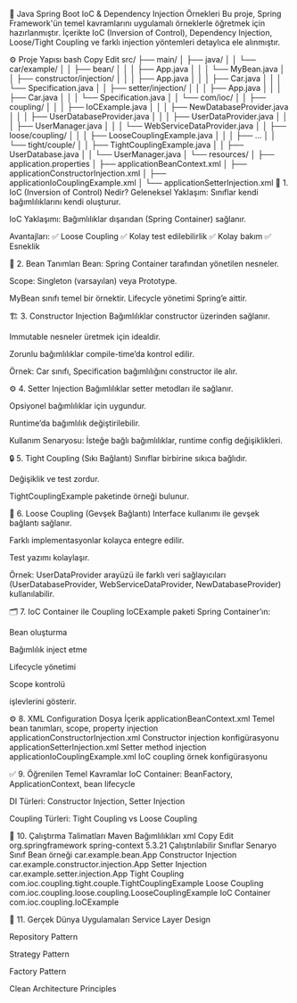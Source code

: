 📌 Java Spring Boot IoC & Dependency Injection Örnekleri
Bu proje, Spring Framework'ün temel kavramlarını uygulamalı örneklerle öğretmek için hazırlanmıştır.
İçerikte IoC (Inversion of Control), Dependency Injection, Loose/Tight Coupling ve farklı injection yöntemleri detaylıca ele alınmıştır.

⚙️ Proje Yapısı
bash
Copy
Edit
src/
├── main/
│   ├── java/
│   │   └── car/example/
│   │       ├── bean/
│   │       │   ├── App.java
│   │       │   └── MyBean.java
│   │       ├── constructor/injection/
│   │       │   ├── App.java
│   │       │   ├── Car.java
│   │       │   └── Specification.java
│   │       ├── setter/injection/
│   │       │   ├── App.java
│   │       │   ├── Car.java
│   │       │   └── Specification.java
│   │       └── com/ioc/
│   │           ├── coupling/
│   │           │   ├── IoCExample.java
│   │           │   ├── NewDatabaseProvider.java
│   │           │   ├── UserDatabaseProvider.java
│   │           │   ├── UserDataProvider.java
│   │           │   ├── UserManager.java
│   │           │   └── WebServiceDataProvider.java
│   │           ├── loose/coupling/
│   │           │   ├── LooseCouplingExample.java
│   │           │   ├── ...
│   │           └── tight/couple/
│   │               ├── TightCouplingExample.java
│   │               ├── UserDatabase.java
│   │               └── UserManager.java
│   └── resources/
│       ├── application.properties
│       ├── applicationBeanContext.xml
│       ├── applicationConstructorInjection.xml
│       ├── applicationIoCouplingExample.xml
│       └── applicationSetterInjection.xml
🔑 1. IoC (Inversion of Control) Nedir?
Geleneksel Yaklaşım: Sınıflar kendi bağımlılıklarını kendi oluşturur.

IoC Yaklaşımı: Bağımlılıklar dışarıdan (Spring Container) sağlanır.

Avantajları:
✅ Loose Coupling
✅ Kolay test edilebilirlik
✅ Kolay bakım
✅ Esneklik

🧩 2. Bean Tanımları
Bean: Spring Container tarafından yönetilen nesneler.

Scope: Singleton (varsayılan) veya Prototype.

MyBean sınıfı temel bir örnektir. Lifecycle yönetimi Spring’e aittir.

🏗️ 3. Constructor Injection
Bağımlılıklar constructor üzerinden sağlanır.

Immutable nesneler üretmek için idealdir.

Zorunlu bağımlılıklar compile-time’da kontrol edilir.

Örnek: Car sınıfı, Specification bağımlılığını constructor ile alır.

⚙️ 4. Setter Injection
Bağımlılıklar setter metodları ile sağlanır.

Opsiyonel bağımlılıklar için uygundur.

Runtime’da bağımlılık değiştirilebilir.

Kullanım Senaryosu: İsteğe bağlı bağımlılıklar, runtime config değişiklikleri.

🔒 5. Tight Coupling (Sıkı Bağlantı)
Sınıflar birbirine sıkıca bağlıdır.

Değişiklik ve test zordur.

TightCouplingExample paketinde örneği bulunur.

🔑 6. Loose Coupling (Gevşek Bağlantı)
Interface kullanımı ile gevşek bağlantı sağlanır.

Farklı implementasyonlar kolayca entegre edilir.

Test yazımı kolaylaşır.

Örnek: UserDataProvider arayüzü ile farklı veri sağlayıcıları (UserDatabaseProvider, WebServiceDataProvider, NewDatabaseProvider) kullanılabilir.

🗂️ 7. IoC Container ile Coupling
IoCExample paketi Spring Container’ın:

Bean oluşturma

Bağımlılık inject etme

Lifecycle yönetimi

Scope kontrolü

işlevlerini gösterir.

⚙️ 8. XML Configuration
Dosya	İçerik
applicationBeanContext.xml	Temel bean tanımları, scope, property injection
applicationConstructorInjection.xml	Constructor injection konfigürasyonu
applicationSetterInjection.xml	Setter method injection
applicationIoCouplingExample.xml	IoC coupling örnek konfigürasyonu

✅ 9. Öğrenilen Temel Kavramlar
IoC Container: BeanFactory, ApplicationContext, bean lifecycle

DI Türleri: Constructor Injection, Setter Injection

Coupling Türleri: Tight Coupling vs Loose Coupling

🚀 10. Çalıştırma Talimatları
Maven Bağımlılıkları
xml
Copy
Edit
<dependencies>
  <dependency>
    <groupId>org.springframework</groupId>
    <artifactId>spring-context</artifactId>
    <version>5.3.21</version>
  </dependency>
</dependencies>
Çalıştırılabilir Sınıflar
Senaryo	Sınıf
Bean örneği	car.example.bean.App
Constructor Injection	car.example.constructor.injection.App
Setter Injection	car.example.setter.injection.App
Tight Coupling	com.ioc.coupling.tight.couple.TightCouplingExample
Loose Coupling	com.ioc.coupling.loose.coupling.LooseCouplingExample
IoC Container	com.ioc.coupling.IoCExample

🎯 11. Gerçek Dünya Uygulamaları
Service Layer Design

Repository Pattern

Strategy Pattern

Factory Pattern

Clean Architecture Principles

